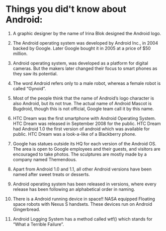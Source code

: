 # Things you did't know about Android:

1) A graphic designer by the name of Irina Blok designed the Android logo.

2) The Android operating system was developed by Android Inc., in 2004 backed by Google. Later Google bought it in 2005 at a price of $50 million.

3) Android operating system, was developed as a platform for digital cameras.  But the makers later changed their focus to smart phones as they saw its potential.

4) The word Android refers only to a male robot, whereas a female robot is called “Gynoid”. 

5) Most of the people think that the name of Android’s logo character is also Android, but its not true.  The actual name of Android Mascot is Bugdroid, though this is not official, Google team call it by this name.

6) HTC Dream was the first smartphone with Android Operating System. HTC Dream was released in September 2008 for the public. HTC Dream had Android 1.0 the first version of android which was available for public. HTC Dream was a look-a-like of a Blackberry phone.

7) Google has statues outside its HQ for each version of the Android OS. The area is open to Google employees and their guests, and visitors are encouraged to take photos. The sculptures are mostly made by a company named Themendous.

8) Apart from Android 1.0 and 1.1, all other Android versions have been named after sweet treats or desserts.

9) Android operating system has been released in versions, where every release has been following an alphabetical order in naming.

10) There is a Android running device in space!! NASA equipped Floating space robots with Nexus S handsets.  These devices run on Android Gingerbread.

11) Android Logging System has a method called wtf() which stands for “What a Terrible Failure”.
